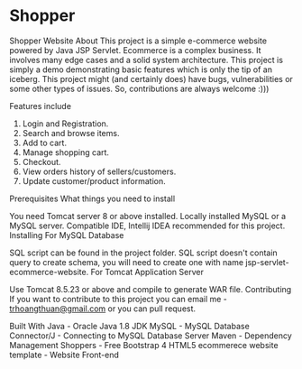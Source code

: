 # Shopper
Shopper Website
About
This project is a simple e-commerce website powered by Java JSP Servlet. Ecommerce is a complex business. It involves many edge cases and a solid system architecture. This project is simply a demo demonstrating basic features which is only the tip of an iceberg. This project might (and certainly does) have bugs, vulnerabilities or some other types of issues. So, contributions are always welcome :)))

Features include
1. Login and Registration.
2. Search and browse items.
3. Add to cart.
4. Manage shopping cart.
5. Checkout.
6. View orders history of sellers/customers.
7. Update customer/product information.

Prerequisites
What things you need to install

You need Tomcat server 8 or above installed.
Locally installed MySQL or a MySQL server.
Compatible IDE, Intellij IDEA recommended for this project.
Installing
For MySQL Database

SQL script can be found in the project folder.
SQL script doesn't contain query to create schema, you will need to create one with name jsp-servlet-ecommerce-website.
For Tomcat Application Server

Use Tomcat 8.5.23 or above and compile to generate WAR file.
Contributing
If you want to contribute to this project you can email me - trhoangthuan@gmail.com or you can pull request.

Built With
Java - Oracle Java 1.8 JDK
MySQL - MySQL Database
Connector/J - Connecting to MySQL Database Server
Maven - Dependency Management
Shoppers - Free Bootstrap 4 HTML5 ecommerece website template - Website Front-end
